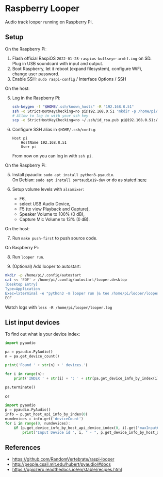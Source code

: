 # Raspberry Looper
Audio track looper running on Raspberry Pi.

## Setup

On the Raspberry Pi:

1. Flash official RaspiOS `2022-01-28-raspios-bullseye-armhf.img` on SD.  
   Plug in USB soundcard with input and output.
2. Boot Raspberry, let it reboot (expand filesystem), configure WiFi, change user password.
3. Enable SSH: `sudo raspi-config` / Interface Options / SSH

On the host:

5. Log in the Raspberry Pi:
    ```bash
    ssh-keygen -f "$HOME/.ssh/known_hosts" -R "192.168.0.51"
    ssh -o StrictHostKeyChecking=no pi@192.168.0.51 "mkdir -p /home/pi/.ssh"
    # Allow to log in with your ssh key
    scp -o StrictHostKeyChecking=no ~/.ssh/id_rsa.pub pi@192.168.0.51:/home/pi/.ssh/authorized_keys
    ```

4. Configure SSH alias in `$HOME/.ssh/config`:
    ```
    Host pi
        HostName 192.168.0.51
        User pi
    ```
    From now on you can log in with `ssh pi`.

On the Raspberry Pi:

5. Install pyaudio: `sudo apt install python3-pyaudio`.  
    On Debian: `sudo apt install portaudio19-dev` or do as stated [here](https://stackoverflow.com/a/35593426/6772197)

6. Setup volume levels with `alsamixer`:
    - F6, 
    - select USB Audio Device,
    - F5 (to view Playback and Capture), 
    - Speaker Volume to 100% (0 dB),
    - Capture Mic Volume to 13% (0 dB).

On the host:

7. Run `make push-first` to push source code.

On Raspberry Pi:

8. Run `looper run`.

9. (Optional) Add looper to autostart:
```bash
mkdir -p /home/pi/.config/autostart
cat << 'EOF' > /home/pi/.config/autostart/looper.desktop
[Desktop Entry] 
Type=Application
Exec=lxterminal -e "python3 -m looper run |& tee /home/pi/looper/looper.log"
EOF
```
Watch logs with `less -R /home/pi/looper/looper.log`

## List input devices
To find out what is your device index:

```python
import pyaudio

pa = pyaudio.PyAudio()
n = pa.get_device_count()

print('Found ' + str(n) + ' devices.')

for i in range(n):
    print('INDEX ' + str(i) + ': ' + str(pa.get_device_info_by_index(i)['name']))

pa.terminate()
```

or

```python
import pyaudio
p = pyaudio.PyAudio()
info = p.get_host_api_info_by_index(0)
numdevices = info.get('deviceCount')
for i in range(0, numdevices):
    if (p.get_device_info_by_host_api_device_index(0, i).get('maxInputChannels')) > 0:
        print("Input Device id ", i, " - ", p.get_device_info_by_host_api_device_index(0, i).get('name'))
```


## References
- https://github.com/RandomVertebrate/raspi-looper
- http://people.csail.mit.edu/hubert/pyaudio/#docs
- https://gpiozero.readthedocs.io/en/stable/recipes.html
